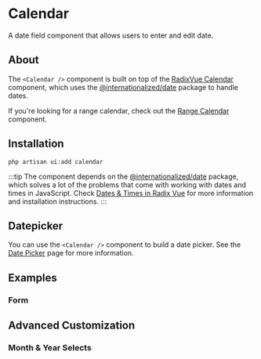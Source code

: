 # Calendar

A date field component that allows users to enter and edit date.

<ComponentSource
  source="components/Calendar"
  primitive="https://www.radix-vue.com/components/calendar"
  ui="https://www.shadcn-vue.com/docs/components/calendar.html"
/>

<ComponentPreview name="Calendar" />

## About

The `<Calendar />` component is built on top of the [RadixVue Calendar](https://www.radix-vue.com/components/calendar.html) component, which uses the [@internationalized/date](https://react-spectrum.adobe.com/internationalized/date/index.html) package to handle dates.

If you're looking for a range calendar, check out the [Range Calendar](/components/range-calendar) component.

## Installation

```shell
php artisan ui:add calendar
```

:::tip
The component depends on the [@internationalized/date](https://react-spectrum.adobe.com/internationalized/date/index.html) package, which solves a lot of the problems that come with working with dates and times in JavaScript.
Check [Dates & Times in Radix Vue](https://www.radix-vue.com/guides/dates.html) for more information and installation instructions.
:::

## Datepicker

You can use the `<Calendar />` component to build a date picker. See the [Date Picker](/components/date-picker) page for more information.

## Examples

### Form

<ComponentPreview name="CalendarForm" />

## Advanced Customization

### Month & Year Selects

<ComponentPreview name="CalendarMonthYearSelects" />
